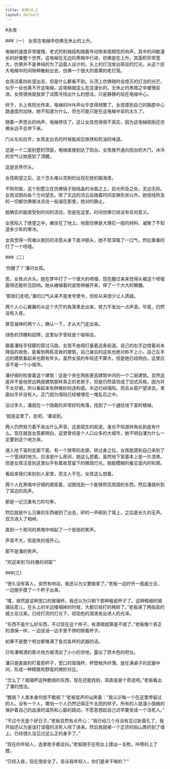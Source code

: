 ```yaml
---
title: 永夜v0.2
layout: default
---
```


#永夜

###（一）
女孩在电梯中仿佛无休止的上升。

电梯的速度非常缓慢，老式的机械结构随着传动带来周期性的响声，其中的间歇漫长的好像整个世界。这电梯在无边的黑暗中行进，仿佛是在上升。其面积异常宽大，仿佛并不是单纯的为了运载人设计的。头上的灯泡发出斑驳的灯光，从这个巨大电梯中的间隙种散射出去，仿佛一个很大的昏黄的老灯笼。

女孩试着四处望出去，但是什么都看不到。头顶上仿佛随时会熄灭的灯泡的光芒，似乎一丝也离不开这电梯。这电梯就这么在这漫长的，无休止的黑暗之中缓慢前进。女孩很快就放弃了试图寻找出什么的想法，只是静静的站在电梯中心。

终于，头上有阳光传来，电梯的咔咔声似乎变得频繁了。女孩感到自己的胸腔中心跳速度的加快，她不知道为什么，但也可能只是在这电梯中呆的太久了。

随着一声悠长的响声，电梯停住了，这让女孩觉得很不真实，因为这电梯刚刚还仿佛永远不会停下来。

门从左右拉开，女孩走出去的时候能闻见铁锈和机油的味道。

这是一个二层别墅的顶层，电梯直接到达了阳台。女孩推开通向阳台的大门，冰冷的空气让她感到了清醒。

这是世界尽头。

女孩眺望之后，这个念头难以克制的出现在她的脑海里。

不知何故，这个别墅立在仿佛镜子般结晶的冰面之上，目光所及之处，无边无际。女孩试图向各个方向望去，除了天边的流云会随着时间变换形状以外，她视线所及的一切都仿佛被冰冻住一般凝在那里，绝对的静止。

她确实的能感受到时间的流动，但是在这里，时间仿佛已经没有任何意义。

女孩陷入了绝望之中，瘫坐在了地上。地面仿佛是大理石一般的材料，凝聚了不知道多少年的寒冷。

女孩觉得一阵难以抵抗的凉意从身下直冲额头，她不禁深吸了一口气，然后重重的打了一个喷嚏。


###（二）

‘你醒了？’潘问女孩。

恩，女孩点点头。她在梦中打了一个很大的喷嚏，现在醒过来来觉得头被这个喷嚏震得还能听见回响。她从蜷缩着的姿势伸展开来，伸了一个大大的懒腰。

‘那我们走吧。’潘的口气从来不是发号使令，但却从来很少让人质疑。

两个人小心翼翼的从这个大厅的角落里走出来，努力不发出一点声音。毕竟，仍然没有入夜。

屏息凝神的两个人，确认一下，才从大门走出来。

绿色的顶棚和招牌，这里似乎曾经是个咖啡店。


跟着潘轻手轻脚的穿过马路，女孩不由得打量着这条街道。自己的右手边借着尚未降临的夜色，能看到两栋高耸的建筑，自己身后的这栋也绝对称不上小。自己左手边的建筑看起来也颇有年头。虽然女孩的年轻还不算大，但是她已经明白，这里应该不是一个小城市。

潘仔细的检查着这个建筑：这是个夹在两栋更高建筑中间的一个二层建筑。显然这座并不是他旁边两座建筑那样真正的老房子，但是仍然装饰成了旧式风格，因为并不太仔细，所以看起来有种微妙的违和感。半边已经塌陷，而且从窗户望进去，里面似乎并没有人。正门因为塌陷已经被埋在一堆乱石之中。

没过多久，潘就在一个隐蔽的非常好的角落，找到了一个通往地下室的楼梯。

‘就是这里了，走吧。‘潘说到。


两人仍然努力着不发出什么声音，这是陌生的街道，谁也不知道转角处到底有什么。现在就连女孩都明白，这里曾经是个人口众多的大城市，她不明白潘为什么一定要到这个地方来。

通入地下室的走廊下面，有一个狭窄的走廊，转过身之后，女孩能感到自己来到了一个宽阔的地方。应该是什么房间，她这么想着。虽然地下室基本上是一片漆黑，但是女孩注意到这里似乎有着故意留下的微弱灯光，她能模糊的看见室内的轮廓。

看起来我们来到别人家里，而主人不在。女孩这么想着。

两个人在黑暗中仔细的摸索着，试图找到一个能够照亮周围的东西，然后潘就听到了耳边的风声。

那是一记沉重有力的勾拳。

然后就是什么沉重的东西被扔了出去，砰的一声砸到了墙上，之后是长久的无声。双方进入了相峙。

直到一个房间的黑暗中响起了一个低低的笑声。

声音不大，但是笑的很开心。

那不是潘的笑声。

“欢迎来到’玛托雅的洞窟’”


###(三)

“很久没有客人，突然有响动，我还以为又要搬家了。”老板一边拧开一瓶威士忌，一边随手摸了一个杯子出来。

“嚯，居然是这种宽口的玻璃杯。我还以为只剩下那种粗瓷杯子了。这种精细的玻璃玩意儿，在头上的半边楼塌掉的时候，大都已经打的稀碎了。”老板递了两指高的威士忌过来。已经打亮的灯光下，琥珀色的酒液发出诱人的光泽。

“东西不是什么好东西，不过现在这个样子，有酒喝就算是不错了。”老板像个真正的酒保一样，一边说话一边手里不停的擦着杯子。

如果不是整个吧台都堆满了各式各样的武器的话。

只有潘喝酒的那点地方被清出了小小的空地，露出了原木色的吧台。

潘只是直直的盯着那杯子，宽口的玻璃杯，杯壁格外纤薄。放在满桌子的武器中间，形成一种精致和野蛮的微妙对比。

“怎么了？玻璃杯这种脆弱的东西，现在还能找到，简直是是个奇迹吧。”老板看出了潘的想法。

“脆弱？人类本身何尝不脆弱？”老板低声的讪笑着：“我认识每一个在这里停留过的人。没有一个人，哪怕一个人仍然记得正午太阳的样子。所有的人就谨小慎微的保护着自己的血液的温热和心脏的跳动，不愿意想起自己迟早要变成一个活死人。”

“不过今天是个好日子。”老板显然有点开心：“我已经几个月没有见过新面孔了，我开始还以为是误打误撞的活死人闯了进来。然后我就被一个正宗的贴山靠扔到了墙上。已经很久没见过这么正的身手了。”

“现在的年轻人，连拿枪手都会抖。”老板随手在吧台上摸出一支枪，咔嚓的上了膛。

“已经入夜，现在很安全了。告诉我年轻人，你们是来干嘛的？”
